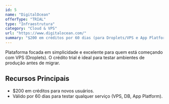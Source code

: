 ```yaml
---
id: 5
name: "DigitalOcean"
offerType: "TRIAL"
type: "Infraestrutura"
category: "Cloud & VPS"
url: "https://www.digitalocean.com/"
summary: "$200 em créditos por 60 dias (para Droplets/VPS e App Platform)."
---
```


Plataforma focada em simplicidade e excelente para quem está começando com VPS (Droplets). O crédito trial é ideal para testar ambientes de produção antes de migrar.

## Recursos Principais

- $200 em créditos para novos usuários.
- Válido por 60 dias para testar qualquer serviço (VPS, DB, App Platform).
